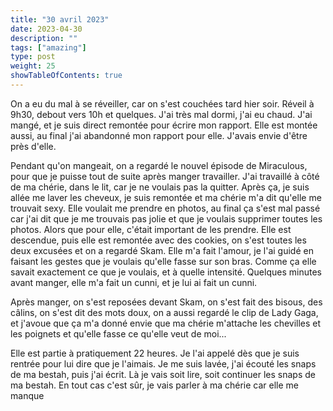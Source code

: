 ```yaml
---
title: "30 avril 2023"
date: 2023-04-30
description: ""
tags: ["amazing"]
type: post
weight: 25
showTableOfContents: true
---
```

On a eu du mal à se réveiller, car on s'est couchées tard hier soir. Réveil à 9h30, debout vers 10h et quelques. J'ai très mal dormi, j'ai eu chaud. J'ai mangé, et je suis direct remontée pour écrire mon rapport. Elle est montée aussi, au final j'ai abandonné mon rapport pour elle. J'avais envie d'être près d'elle.


Pendant qu'on mangeait, on a regardé le nouvel épisode de Miraculous, pour que je puisse tout de suite après manger travailler. J'ai travaillé à côté de ma chérie, dans le lit, car je ne voulais pas la quitter. Après ça, je suis allée me laver les cheveux, je suis remontée et ma chérie m'a dit qu'elle me trouvait sexy. Elle voulait me prendre en photos, au final ça s'est mal passé car j'ai dit que je me trouvais pas jolie et que je voulais supprimer toutes les photos. Alors que pour elle, c'était important de les prendre. Elle est descendue, puis elle est remontée avec des cookies, on s'est toutes les deux excusées et on a regardé Skam. Elle m'a fait l'amour, je l'ai guidé en faisant les gestes que je voulais qu'elle fasse sur son bras. Comme ça elle savait exactement ce que je voulais, et à quelle intensité. Quelques minutes avant manger, elle m'a fait un cunni, et je lui ai fait un cunni.

Après manger, on s'est reposées devant Skam, on s'est fait des bisous, des câlins, on s'est dit des mots doux, on a aussi regardé le clip de Lady Gaga, et j'avoue que ça m'a donné envie que ma chérie m'attache les chevilles et les poignets et qu'elle fasse ce qu'elle veut de moi...

Elle est partie à pratiquement 22 heures. Je l'ai appelé dès que je suis rentrée pour lui dire que je l'aimais. Je me suis lavée, j'ai écouté les snaps de ma bestah, puis j'ai écrit. Là je vais soit lire, soit continuer les snaps de ma bestah. En tout cas c'est sûr, je vais parler à ma chérie car elle me manque